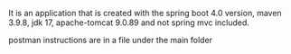 It is an application that is created with the spring boot 4.0 version, maven 3.9.8, jdk 17, apache-tomcat 9.0.89
and not spring mvc included.

postman instructions are in a file under the main folder
